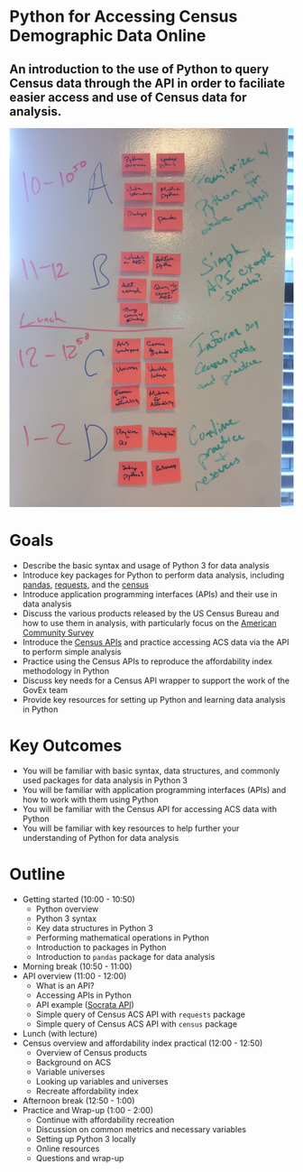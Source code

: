# Python for Accessing Census Demographic Data Online
## An introduction to the use of Python to query Census data through the API in order to faciliate easier access and use of Census data for analysis.

![img](images/python_outline.jpg)

# Goals
+ Describe the basic syntax and usage of Python 3 for data analysis
+ Introduce key packages for Python to perform data analysis, including [pandas](http://pandas.pydata.org/), [requests](http://docs.python-requests.org/en/master/), and the [census](https://github.com/sunlightlabs/census)
+ Introduce application programming interfaces (APIs) and their use in data analysis
+ Discuss the various products released by the US Census Bureau and how to use them in analysis, with particularly focus on the [American Community Survey](https://www.census.gov/programs-surveys/acs/) 
+ Introduce the [Census APIs](http://www.census.gov/data/developers/data-sets.html) and practice accessing ACS data via the API to perform simple analysis
+ Practice using the Census APIs to reproduce the affordability index methodology in Python
+ Discuss key needs for a Census API wrapper to support the work of the GovEx team
+ Provide key resources for setting up Python and learning data analysis in Python 

# Key Outcomes
+ You will be familiar with basic syntax, data structures, and commonly used packages for data analysis in Python 3
+ You will be familiar with application programming interfaces (APIs) and how to work with them using Python
+ You will be familiar with the Census API for accessing ACS data with Python
+ You will be familiar with key resources to help further your understanding of Python for data analysis

# Outline
+ Getting started (10:00 - 10:50)
    + Python overview
    + Python 3 syntax
    + Key data structures in Python 3
    + Performing mathematical operations in Python
    + Introduction to packages in Python
    + Introduction to `pandas` package for data analysis
+ Morning break (10:50 - 11:00)
+ API overview (11:00 - 12:00)
    + What is an API?
    + Accessing APIs in Python
    + API example ([Socrata API](https://dev.socrata.com/consumers/getting-started.html))
    + Simple query of Census ACS API with `requests` package
    + Simple query of Census ACS API with `census` package
+ Lunch (with lecture)
+ Census overview and affordability index practical (12:00 - 12:50)
    + Overview of Census products
    + Background on ACS
    + Variable universes
    + Looking up variables and universes
    + Recreate affordability index
+ Afternoon break (12:50 - 1:00)
+ Practice and Wrap-up (1:00 - 2:00)
    + Continue with affordability recreation
    + Discussion on common metrics and necessary variables
    + Setting up Python 3 locally
    + Online resources
    + Questions and wrap-up

